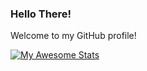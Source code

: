 ### Hello There! 

Welcome to my GitHub profile!

[![My Awesome Stats](https://awesome-github-stats.azurewebsites.net/user-stats/PrasannaPulakurthi?cardType=level&theme=github-dark&preferLogin=false)](https://git.io/awesome-stats-card)

<!--
**xairen/xairen** is a ✨ _special_ ✨ repository because its `README.md` (this file) appears on your GitHub profile.

Here are some ideas to get you started:

- 🔭 I’m currently working on ...
- 🌱 I’m currently learning ...
- 👯 I’m looking to collaborate on ...
- 🤔 I’m looking for help with ...
- 💬 Ask me about ...
- 📫 How to reach me: ...
- 😄 Pronouns: ...
- ⚡ Fun fact: ...
-->
